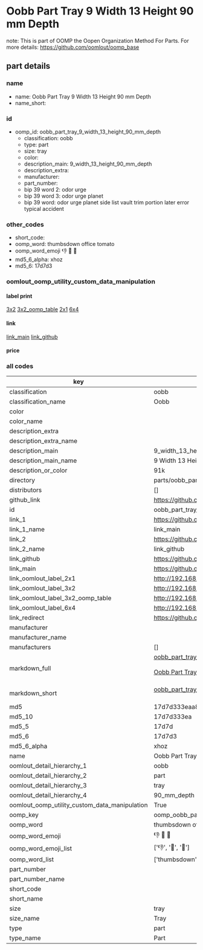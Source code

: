 # Oobb Part Tray 9 Width 13 Height 90 mm Depth  

note: This is part of OOMP the Oopen Organization Method For Parts. For more details: https://github.com/oomlout/oomp_base

##  part details
  







### name
* name: Oobb Part Tray 9 Width 13 Height 90 mm Depth
* name_short: 
### id
* oomp_id: oobb_part_tray_9_width_13_height_90_mm_depth
  * classification: oobb
  * type: part
  * size: tray
  * color: 
  * description_main: 9_width_13_height_90_mm_depth
  * description_extra: 
  * manufacturer: 
  * part_number: 
  * bip 39 word 2: odor urge
  * bip 39 word 3: odor urge planet
  * bip 39 word: odor urge planet side list vault trim portion later error typical accident

### other_codes
* short_code: 
* oomp_word: thumbsdown office tomato
* oomp_word_emoji :thumbsdown: :office: :tomato:
* md5_6_alpha: xhoz
* md5_6: 17d7d3






### oomlout_oomp_utility_custom_data_manipulation
#### label print
[3x2](http://192.168.1.245:1112/?label=oomp%20xhoz)
[3x2_oomp_table](http://192.168.1.108:1112/?label=oomp%20xhoz)
[2x1](http://192.168.1.242:1112/?label=oomp%20xhoz)
[6x4](http://192.168.1.55:1112/?label=oomp%20xhoz)    

#### link

[link_main](https://github.com/oomlout/oomlout_oomp_version_1_messy/tree/main/parts/oobb_part_tray_9_width_13_height_90_mm_depth) [link_github](https://github.com/oomlout/oomlout_oomp_version_1_messy/tree/main/parts/oobb_part_tray_9_width_13_height_90_mm_depth)                             

#### price







### all codes 
| key | value |  
| --- | --- |  
| classification | oobb |  
| classification_name | Oobb |  
| color |  |  
| color_name |  |  
| description_extra |  |  
| description_extra_name |  |  
| description_main | 9_width_13_height_90_mm_depth |  
| description_main_name | 9 Width 13 Height 90 mm Depth |  
| description_or_color | 91k |  
| directory | parts/oobb_part_tray_9_width_13_height_90_mm_depth |  
| distributors | [] |  
| github_link | https://github.com/oomlout/oomlout_oomp_part_src/tree/main/parts/oobb_part_tray_9_width_13_height_90_mm_depth |  
| id | oobb_part_tray_9_width_13_height_90_mm_depth |  
| link_1 | https://github.com/oomlout/oomlout_oomp_version_1_messy/tree/main/parts/oobb_part_tray_9_width_13_height_90_mm_depth |  
| link_1_name | link_main |  
| link_2 | https://github.com/oomlout/oomlout_oomp_version_1_messy/tree/main/parts/oobb_part_tray_9_width_13_height_90_mm_depth |  
| link_2_name | link_github |  
| link_github | https://github.com/oomlout/oomlout_oomp_version_1_messy/tree/main/parts/oobb_part_tray_9_width_13_height_90_mm_depth |  
| link_main | https://github.com/oomlout/oomlout_oomp_version_1_messy/tree/main/parts/oobb_part_tray_9_width_13_height_90_mm_depth |  
| link_oomlout_label_2x1 | http://192.168.1.242:1112/?label=oomp%20xhoz |  
| link_oomlout_label_3x2 | http://192.168.1.245:1112/?label=oomp%20xhoz |  
| link_oomlout_label_3x2_oomp_table | http://192.168.1.108:1112/?label=oomp%20xhoz |  
| link_oomlout_label_6x4 | http://192.168.1.55:1112/?label=oomp%20xhoz |  
| link_redirect | https://github.com/oomlout/oomlout_oomp_version_1_messy/tree/main/parts/oobb_part_tray_9_width_13_height_90_mm_depth |  
| manufacturer |  |  
| manufacturer_name |  |  
| manufacturers | [] |  
| markdown_full | [oobb_part_tray_9_width_13_height_90_mm_depth](none)<br>[](none)<br>[Oobb Part Tray 9 Width 13 Height 90 Mm Depth](none)<br><br> |  
| markdown_short | [oobb_part_tray_9_width_13_height_90_mm_depth](none)<br><br> |  
| md5 | 17d7d333eaa85d17c7413c7f4bfbdcc9 |  
| md5_10 | 17d7d333ea |  
| md5_5 | 17d7d |  
| md5_6 | 17d7d3 |  
| md5_6_alpha | xhoz |  
| name | Oobb Part Tray 9 Width 13 Height 90 mm Depth |  
| oomlout_detail_hierarchy_1 | oobb |  
| oomlout_detail_hierarchy_2 | part |  
| oomlout_detail_hierarchy_3 | tray |  
| oomlout_detail_hierarchy_4 | 90_mm_depth |  
| oomlout_oomp_utility_custom_data_manipulation | True |  
| oomp_key | oomp_oobb_part_tray_9_width_13_height_90_mm_depth |  
| oomp_word | thumbsdown office tomato |  
| oomp_word_emoji | :thumbsdown: :office: :tomato: |  
| oomp_word_emoji_list | [':thumbsdown:', ':office:', ':tomato:'] |  
| oomp_word_list | ['thumbsdown', 'office', 'tomato'] |  
| part_number |  |  
| part_number_name |  |  
| short_code |  |  
| short_name |  |  
| size | tray |  
| size_name | Tray |  
| type | part |  
| type_name | Part |  
